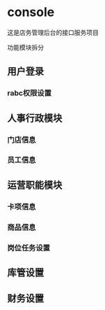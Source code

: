 # console
这是店务管理后台的接口服务项目

功能模块拆分
## 用户登录 
### rabc权限设置

## 人事行政模块

### 门店信息
### 员工信息

## 运营职能模块

### 卡项信息
### 商品信息
### 岗位任务设置

## 库管设置


## 财务设置


